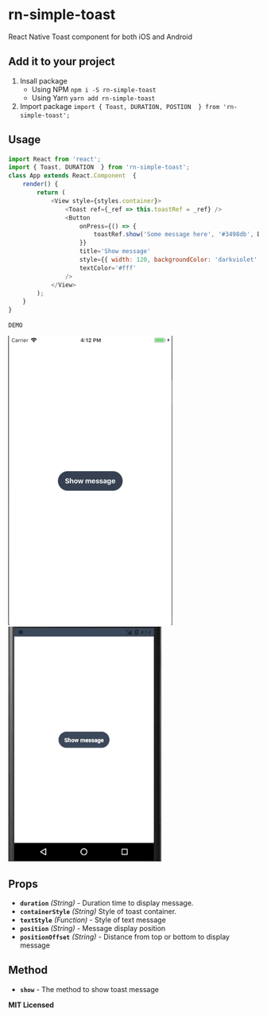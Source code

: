 # rn-simple-toast
React Native Toast component for both iOS and Android

## Add it to your project

1. Insall package
    - Using NPM
    `npm i -S rn-simple-toast` 
    - Using Yarn
    `yarn add rn-simple-toast`
2. Import package
    `import { Toast, DURATION, POSTION  } from 'rn-simple-toast';`

## Usage



```javascript
import React from 'react';
import { Toast, DURATION  } from 'rn-simple-toast';
class App extends React.Component  {
    render() {
        return (
            <View style={styles.container}>
                <Toast ref={_ref => this.toastRef = _ref} />
                <Button
                    onPress={() => {
                        toastRef.show('Some message here', '#3498db', DURATION.LONG);
                    }}
                    title='Show message'
                    style={{ width: 120, backgroundColor: 'darkviolet' }}
                    textColor='#fff'
                />
            </View>
        );
    }
}
```

```
DEMO
```
![iOS](https://raw.githubusercontent.com/xuho/demo-images/master/rn-toast-ios.gif)
![Android](https://raw.githubusercontent.com/xuho/demo-images/master/rn-toast-android.gif)


## Props

- **`duration`** _(String)_ - Duration time to display message.
- **`containerStyle`** _(String)_ Style of toast container.
- **`textStyle`** _(Function)_ - Style of text message
- **`position`** _(String)_ - Message display position 
- **`positionOffset`** _(String)_ - Distance from top or bottom to display message

## Method
- **`show`** - The method to show toast message

**MIT Licensed**
